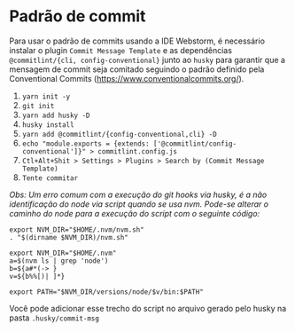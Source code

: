 # Padrão de commit


Para usar o padrão de commits usando a IDE Webstorm, é necessário instalar o plugin 
`Commit Message Template` e as dependências `@commitlint/{cli, config-conventional}` junto ao `husky` para garantir 
que a mensagem de commit seja comitado seguindo o padrão definido pela Conventional Commits (https://www.conventionalcommits.org/).

1. `yarn init -y`
2. `git init`
3. `yarn add husky -D`
4. `husky install`
5. `yarn add @commitlint/{config-conventional,cli} -D`
6. `echo "module.exports = {extends: ['@commitlint/config-conventional']}" > commitlint.config.js`
7. `Ctl+Alt+Shit > Settings > Plugins > Search by (Commit Message Template)`
8. `Tente commitar`

_Obs: Um erro comum com a execução do git hooks via husky, é a não identificação do node via script quando se usa nvm. Pode-se alterar o caminho do node para a execução do script com o seguinte código:_
```shell
export NVM_DIR="$HOME/.nvm/nvm.sh"
. "$(dirname $NVM_DIR)/nvm.sh"

export NVM_DIR="$HOME/.nvm"
a=$(nvm ls | grep 'node')
b=${a#*(-> }
v=${b%%[)| ]*}

export PATH="$NVM_DIR/versions/node/$v/bin:$PATH"
```
Você pode adicionar esse trecho do script no arquivo gerado pelo husky na pasta `.husky/commit-msg`
